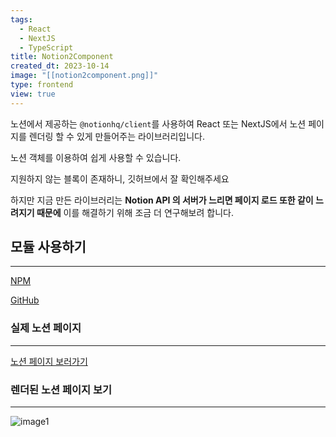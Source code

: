 ```yaml
---
tags:
  - React
  - NextJS
  - TypeScript
title: Notion2Component
created_dt: 2023-10-14
image: "[[notion2component.png]]"
type: frontend
view: true
---
```

노션에서 제공하는 `@notionhq/client`를 사용하여 React 또는 NextJS에서 노션 페이지를 렌더링 할 수 있게 만들어주는 라이브러리입니다.

노션 객체를 이용하여 쉽게 사용할 수 있습니다.

지원하지 않는 블록이 존재하니, 깃허브에서 잘 확인해주세요

하지만 지금 만든 라이브러리는 **Notion API 의 서버가 느리면 페이지 로드 또한 같이 느려지기 때문에** 이를 해결하기 위해 조금 더 연구해보려 합니다.

## 모듈 사용하기

---

[NPM](https://www.npmjs.com/package/@hibernationit/notion2component)

[GitHub](https://github.com/HibernationIT/notion2component)

### 실제 노션 페이지

---

[노션 페이지 보러가기](https://hibernation-it.notion.site/Notion2Component-951d4e2f62f344d0830f0fe7450b9191)

### 렌더된 노션 페이지 보기

---

![image1](notion2component-1.png)